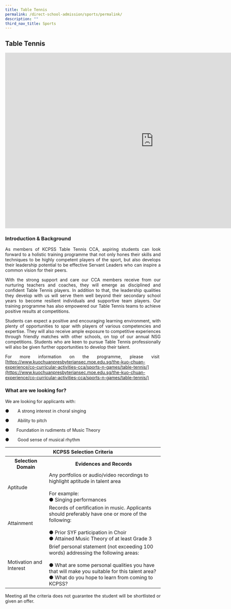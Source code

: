 ```yaml
---
title: Table Tennis
permalink: /direct-school-admission/sports/permalink/
description: ""
third_nav_title: Sports
---
```

## Table Tennis

<iframe allowfullscreen="true" height="569" width="960" frameborder="0" src="https://docs.google.com/presentation/d/e/2PACX-1vR0vpdOzsxZk7TOKKkNt99zPPh826K-NyG81XfEe_lpILkWpenWtRig6o6IzREIdbExMHza0fI622Uf/embed?start=true&amp;loop=true&amp;delayms=3000"></iframe>

### Introduction &amp; Background

<div align="justify">
As members of KCPSS Table Tennis CCA, aspiring students can look forward to a holistic training programme that not only hones their skills and techniques to be highly competent players of the sport, but also develops their leadership potential to be effective Servant Leaders who can inspire a common vision for their peers.

With the strong support and care our CCA members receive from our nurturing teachers and coaches, they will emerge as disciplined and confident Table Tennis players. In addition to that, the leadership qualities they develop with us will serve them well beyond their secondary school years to become resilient individuals and supportive team players. Our training programme has also empowered our Table Tennis teams to achieve positive results at competitions.

Students can expect a positive and encouraging learning environment, with plenty of opportunities to spar with players of various competencies and expertise. They will also receive ample exposure to competitive experiences through friendly matches with other schools, on top of our annual NSG competitions. Students who are keen to pursue Table Tennis professionally will also be given further opportunities to develop their talent.   

For more information on the programme, please visit&nbsp;
[https://www.kuochuanpresbyteriansec.moe.edu.sg/the-kuo-chuan-experience/co-curricular-activities-cca/sports-n-games/table-tennis/](https://www.kuochuanpresbyteriansec.moe.edu.sg/the-kuo-chuan-experience/co-curricular-activities-cca/sports-n-games/table-tennis/)

### What are we looking for?


We are looking for applicants with:

●&nbsp;&nbsp;&nbsp;&nbsp;&nbsp;&nbsp;&nbsp;A strong interest in choral singing

●&nbsp;&nbsp;&nbsp;&nbsp;&nbsp;&nbsp;&nbsp;Ability to pitch

●&nbsp;&nbsp;&nbsp;&nbsp;&nbsp;&nbsp;Foundation in rudiments of Music Theory&nbsp;&nbsp;

●&nbsp;&nbsp;&nbsp;&nbsp;&nbsp;&nbsp;&nbsp;Good sense of musical rhythm

<table>
<thead>
  <tr>
    <th colspan="2">KCPSS Selection Criteria</th>
  </tr>
</thead>
<tbody>
  <tr>
    <th>Selection Domain</th>
    <th>Evidences and Records</th>
  </tr>
  <tr>
    <td>Aptitude</td>
    <td>Any portfolios or audio/video recordings to highlight aptitude in talent area<br> <br>For example:<br>●       Singing performances</td>
  </tr>
  <tr>
    <td>Attainment</td>
    <td>Records of certification in music. Applicants should preferably have one or more of the following:<br> <br>●       Prior SYF participation in Choir<br>●       Attained Music Theory of at least Grade 3</td>
  </tr>
  <tr>
    <td>Motivation and Interest</td>
    <td>Brief personal statement (not exceeding 100 words) addressing the following areas:<br> <br>●       What are some personal qualities you have that will make you suitable for this talent area?<br>●       What do you hope to learn from coming to KCPSS?</td>
  </tr>
</tbody>
</table>

Meeting all the criteria does not guarantee the student will be shortlisted or given an offer.
	</div>